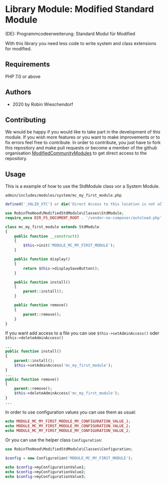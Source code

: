 # Library Module: Modified Standard Module
(DE): Programmcodeerweiterung: Standard Modul für Modified 

With this library you need less code to write system and class extensions for modified.

## Requirements
PHP 7.0 or above

## Authors
- 2020 by Robin Wieschendorf

## Contributing
We would be happy if you would like to take part in the development of this module. If you wish more features or you want to make improvements or to fix errors feel free to contribute. In order to contribute, you just have to fork this repository and make pull requests or become a member of the github organisation [ModifiedCommunityModules](https://github.com/ModifiedCommunityModules) to get direct access to the repository.


## Usage
This is a example of how to use the StdModule class vor a System Module.

`admin/includes/modules/system/mc_my_first_module.php`

```php
defined('_VALID_XTC') or die('Direct Access to this location is not allowed.');

use RobinTheHood\ModifiedStdModule\Classes\StdModule;
require_once DIR_FS_DOCUMENT_ROOT . '/vendor-no-composer/autoload.php';

class mc_my_first_module extends StdModule
{
    public function __construct()
    {
        $this->init('MODULE_MC_MY_FIRST_MODULE');
    }

    public function display()
    {
        return $this->displaySaveButton();
    }

    public function install()
    {
        parent::install();
    }

    public function remove()
    {
        parent::remove();
    }
}
```

If you want add access to a file you can use `$this->setAdminAccess()` oder `$this->deleteAdminAccess()`

```php
...
public function install()
{
    parent::install();
    $this->setAdminAccess('mc_my_first_module');
}
...
public function remove()
{
    parent::remove();
    $this->deleteAdminAccess('mc_my_first_module');
}
...
```

In order to use configuration values you can use them as usual:

```php
echo MODULE_MC_MY_FIRST_MODULE_MY_CONFIGURATION_VALUE_1;
echo MODULE_MC_MY_FIRST_MODULE_MY_CONFIGURATION_VALUE_2;
echo MODULE_MC_MY_FIRST_MODULE_MY_CONFIGURATION_VALUE_2;
```

Or you can use the helper class `Configuration`:

```php
use RobinTheHood\ModifiedStdModule\Classes\Configuration;

$config = new Configuration('MODULE_MC_MY_FIRST_MODULE');

echo $config->myConfigurationValue1;
echo $config->myConfigurationValue2;
echo $config->myConfigurationValue3;
```
